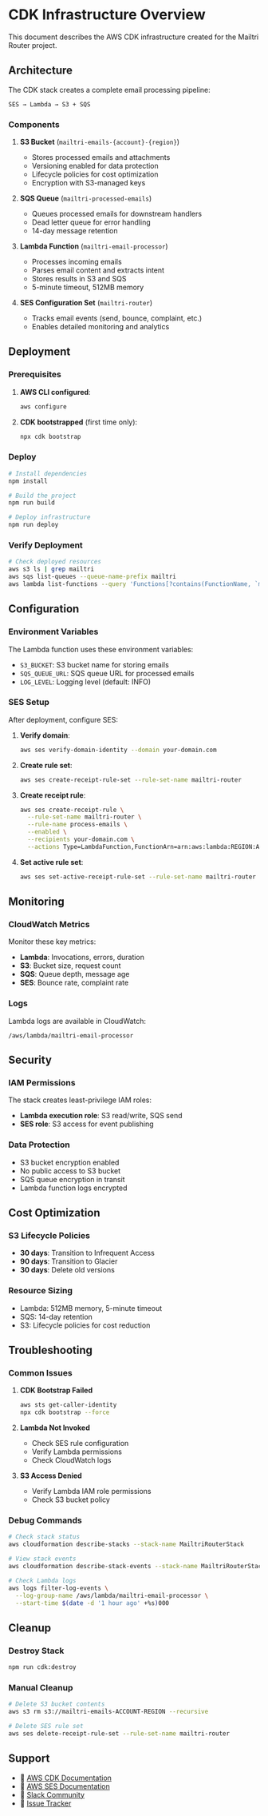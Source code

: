 # CDK Infrastructure Overview

This document describes the AWS CDK infrastructure created for the Mailtri Router project.

## Architecture

The CDK stack creates a complete email processing pipeline:

```
SES → Lambda → S3 + SQS
```

### Components

1. **S3 Bucket** (`mailtri-emails-{account}-{region}`)
   - Stores processed emails and attachments
   - Versioning enabled for data protection
   - Lifecycle policies for cost optimization
   - Encryption with S3-managed keys

2. **SQS Queue** (`mailtri-processed-emails`)
   - Queues processed emails for downstream handlers
   - Dead letter queue for error handling
   - 14-day message retention

3. **Lambda Function** (`mailtri-email-processor`)
   - Processes incoming emails
   - Parses email content and extracts intent
   - Stores results in S3 and SQS
   - 5-minute timeout, 512MB memory

4. **SES Configuration Set** (`mailtri-router`)
   - Tracks email events (send, bounce, complaint, etc.)
   - Enables detailed monitoring and analytics

## Deployment

### Prerequisites

1. **AWS CLI configured**:
   ```bash
   aws configure
   ```

2. **CDK bootstrapped** (first time only):
   ```bash
   npx cdk bootstrap
   ```

### Deploy

```bash
# Install dependencies
npm install

# Build the project
npm run build

# Deploy infrastructure
npm run deploy
```

### Verify Deployment

```bash
# Check deployed resources
aws s3 ls | grep mailtri
aws sqs list-queues --queue-name-prefix mailtri
aws lambda list-functions --query 'Functions[?contains(FunctionName, `mailtri`)]'
```

## Configuration

### Environment Variables

The Lambda function uses these environment variables:

- `S3_BUCKET`: S3 bucket name for storing emails
- `SQS_QUEUE_URL`: SQS queue URL for processed emails
- `LOG_LEVEL`: Logging level (default: INFO)

### SES Setup

After deployment, configure SES:

1. **Verify domain**:
   ```bash
   aws ses verify-domain-identity --domain your-domain.com
   ```

2. **Create rule set**:
   ```bash
   aws ses create-receipt-rule-set --rule-set-name mailtri-router
   ```

3. **Create receipt rule**:
   ```bash
   aws ses create-receipt-rule \
     --rule-set-name mailtri-router \
     --rule-name process-emails \
     --enabled \
     --recipients your-domain.com \
     --actions Type=LambdaFunction,FunctionArn=arn:aws:lambda:REGION:ACCOUNT:function:mailtri-email-processor
   ```

4. **Set active rule set**:
   ```bash
   aws ses set-active-receipt-rule-set --rule-set-name mailtri-router
   ```

## Monitoring

### CloudWatch Metrics

Monitor these key metrics:

- **Lambda**: Invocations, errors, duration
- **S3**: Bucket size, request count
- **SQS**: Queue depth, message age
- **SES**: Bounce rate, complaint rate

### Logs

Lambda logs are available in CloudWatch:
```
/aws/lambda/mailtri-email-processor
```

## Security

### IAM Permissions

The stack creates least-privilege IAM roles:

- **Lambda execution role**: S3 read/write, SQS send
- **SES role**: S3 access for event publishing

### Data Protection

- S3 bucket encryption enabled
- No public access to S3 bucket
- SQS queue encryption in transit
- Lambda function logs encrypted

## Cost Optimization

### S3 Lifecycle Policies

- **30 days**: Transition to Infrequent Access
- **90 days**: Transition to Glacier
- **30 days**: Delete old versions

### Resource Sizing

- Lambda: 512MB memory, 5-minute timeout
- SQS: 14-day retention
- S3: Lifecycle policies for cost reduction

## Troubleshooting

### Common Issues

1. **CDK Bootstrap Failed**
   ```bash
   aws sts get-caller-identity
   npx cdk bootstrap --force
   ```

2. **Lambda Not Invoked**
   - Check SES rule configuration
   - Verify Lambda permissions
   - Check CloudWatch logs

3. **S3 Access Denied**
   - Verify Lambda IAM role permissions
   - Check S3 bucket policy

### Debug Commands

```bash
# Check stack status
aws cloudformation describe-stacks --stack-name MailtriRouterStack

# View stack events
aws cloudformation describe-stack-events --stack-name MailtriRouterStack

# Check Lambda logs
aws logs filter-log-events \
  --log-group-name /aws/lambda/mailtri-email-processor \
  --start-time $(date -d '1 hour ago' +%s)000
```

## Cleanup

### Destroy Stack

```bash
npm run cdk:destroy
```

### Manual Cleanup

```bash
# Delete S3 bucket contents
aws s3 rm s3://mailtri-emails-ACCOUNT-REGION --recursive

# Delete SES rule set
aws ses delete-receipt-rule-set --rule-set-name mailtri-router
```

## Support

- 📖 [AWS CDK Documentation](https://docs.aws.amazon.com/cdk/)
- 📖 [AWS SES Documentation](https://docs.aws.amazon.com/ses/)
- 💬 [Slack Community](https://slack.mailtri.com)
- 🐛 [Issue Tracker](https://github.com/mailtri/router/issues)
